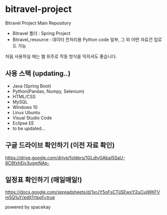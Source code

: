 # bitravel-project
Bitravel Project Main Repository
* Bitravel 폴더 : Spring Project
* Bitravel_resource : 데이터 전처리용 Python code 일부, 그 외 어떤 자료건 업로드 가능

처음 사용하실 때는 웹 위주로 작동 방식을 익히셔도 좋습니다.

## 사용 스택 (updating..)
* Java (Spring Boot)
* Python(Pandas, Numpy, Selenium)
* HTML/CSS
* MySQL
* Windows 10
* Linux Ubuntu
* Visual Studio Code
* Eclipse EE
* to be updated...


## 구글 드라이브 확인하기 (이전 자료 확인)
https://drive.google.com/drive/folders/1GLdlyGAbaI5SaU-8C8fxhEjy3ugmNAp-

## 일정표 확인하기 (매일매일!)
https://docs.google.com/spreadsheets/d/1xrJY5oFsCTjjSEwxY2uCujWKFVm5Q1uY/edit?rtpof=true

powered by spacekay 
